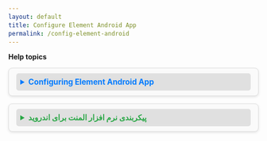 ```yaml
---
layout: default
title: Configure Element Android App
permalink: /config-element-android
---
```

<style>
details {
  background-color: #fafafa;   /* Very light gray background */
  border: 1px solid #ddd;      /* Light gray border */
  padding: 10px 15px;           /* Padding for the content */
  margin-bottom: 15px;          /* Spacing between details sections */
  border-radius: 8px;           /* Rounded corners */
  box-shadow: 0 2px 5px rgba(0, 0, 0, 0.1); /* Subtle shadow for depth */
  transition: all 0.3s ease;    /* Smooth transition */
}

summary {
  font-size: 1.1em;             /* Slightly larger font for summary */
  font-weight: bold;            /* Bold text */
  color: #333;                  /* Dark gray text for readability */
  cursor: pointer;             /* Pointer cursor on hover */
  padding: 8px;                 /* Padding around summary text */
  background-color: #e0e0e0;    /* Medium gray for the summary background */
  border-radius: 5px;           /* Rounded corners for the summary */
  transition: background-color 0.3s ease, transform 0.3s ease; /* Smooth hover effect */
}

summary:hover {
  background-color: #d0d0d0;    /* Darker gray on hover */
  transform: translateY(-2px);  /* Slight lift effect */
}

details[open] summary {
  color: #555;                  /* Medium gray when expanded */
}

details[open] {
  background-color: #f5f5f5;    /* Slightly darker gray when expanded */
  border-color: #bbb;            /* Darker border when expanded */
}
</style>

**Help topics**

<details>
  <summary style="font-weight: bold; color: #007bff;">Configuring Element Android App</summary>
  <br />
  <ul>
    <li>Update the matrix server to **chat.jirjirak.net**.</li>
    <li style="list-style-type:none;">
      <img src="/assets/images/config-element-android-landing.png" alt="config-element-android-landing" height="400" />
    </li>
    <li style="list-style-type:none;">
      <img src="/assets/images/config-element-android-update-server.png" alt="config-element-android-update-server" height="400" />
    </li>
    <li>Select the **"Continue with Gooyan"** option for Single Sign-On (SSO) authentication.</li>
    <li style="list-style-type:none;">
      <img src="/assets/images/config-element-android-sso.png" alt="config-element-android-sso" height="400" />
    </li>
    <li>Log in using your Gooyan account credentials.</li>
  </ul>
</details>

<details>
  <summary style="font-weight: bold; color: #28a745;">پیکربندی نرم افزار المنت برای اندروید</summary>
  <br />
  <ul>
    <li>سرور ماتریس را به **chat.jirjirak.net** تغییر دهید.</li>
    <li style="list-style-type:none;">
      <img src="/assets/images/config-element-android-landing.png" alt="config-element-android-landing" height="400" />
    </li>
    <li style="list-style-type:none;">
      <img src="/assets/images/config-element-android-update-server.png" alt="config-element-android-update-server" height="400" />
    </li>
    <li>گزینه **"ادامه با گویان"** را برای احراز هویت تک‌امضاء (SSO) انتخاب کنید.</li>
    <li style="list-style-type:none;">
      <img src="/assets/images/config-element-android-sso.png" alt="config-element-android-sso" height="400" />
    </li>
    <li>با استفاده از اطلاعات کاربری خود در گویان وارد سیستم شوید.</li>
  </ul>
</details>
